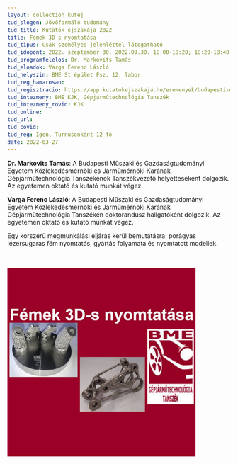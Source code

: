 ```yaml
---
layout: collection_kutej
tud_slogen: Jövőformáló tudomány
tud_title: Kutatók éjszakája 2022
title: Fémek 3D-s nyomtatása
tud_tipus: Csak személyes jelenléttel látogatható
tud_idopont: 2022. szeptember 30. 2022.09.30. 18:00-18:20; 18:20-18:40; 18:40-19:00, St épület, fsz. 12. labor
tud_programfelelos: Dr. Markovits Tamás
tud_eloadok: Varga Ferenc László
tud_helyszin: BME St épület Fsz. 12. labor
tud_reg_hamarosan:
tud_regisztracio: https://app.kutatokejszakaja.hu/esemenyek/budapesti-muszaki-es-gazdasagtudomanyi-egyetem/femek-3d-s-nyomtatasa
tud_intezmeny: BME KJK, Gépjárműtechnológia Tanszék
tud_intezmeny_rovid: KJK
tud_online:
tud_url:
tud_covid:
tud_reg: Igen, Turnusonként 12 fő
date: 2022-03-27
---
```



<b>Dr. Markovits Tamás</b>: A Budapesti Műszaki és Gazdaságtudományi Egyetem Közlekedésmérnöki és Járműmérnöki Karának Gépjárműtechnológia Tanszékének Tanszékvezető helyetteseként  dolgozik. Az egyetemen oktató és kutató munkát végez.

<b>Varga Ferenc László</b>: A Budapesti Műszaki és Gazdaságtudományi Egyetem Közlekedésmérnöki és Járműmérnöki Karának Gépjárműtechnológia Tanszékén doktorandusz hallgatóként dolgozik. Az egyetemen oktató és kutató munkát végez.


Egy korszerű megmunkálási eljárás kerül bemutatásra: porágyas lézersugaras fém nyomtatás, gyártás folyamata és nyomtatott modellek.

<br><br>
<img src="images/femek_3D_nyomtatasa.jpg" max-width="400" class="center">